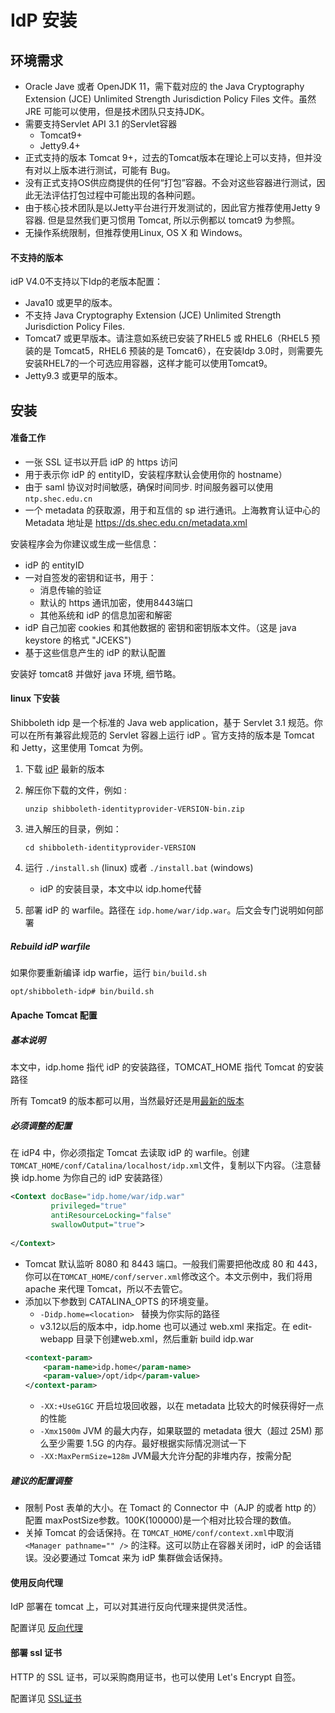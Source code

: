 # IdP 安装

## 环境需求

- Oracle Jave 或者 OpenJDK  11，需下载对应的 the Java Cryptography Extension (JCE) Unlimited Strength Jurisdiction Policy Files 文件。虽然 JRE 可能可以使用，但是技术团队只支持JDK。	
- 需要支持Servlet API 3.1 的Servlet容器
	- Tomcat9+
	- Jetty9.4+
- 正式支持的版本 Tomcat 9+，过去的Tomcat版本在理论上可以支持，但并没有对以上版本进行测试，可能有 Bug。
- 没有正式支持OS供应商提供的任何“打包”容器。不会对这些容器进行测试，因此无法评估打包过程中可能出现的各种问题。
- 由于核心技术团队是以Jetty平台进行开发测试的，因此官方推荐使用Jetty 9 容器. 但是显然我们更习惯用 Tomcat, 所以示例都以 tomcat9 为参照。
- 无操作系统限制，但推荐使用Linux, OS X 和 Windows。


#### 不支持的版本
idP V4.0不支持以下Idp的老版本配置：

- Java10 或更早的版本。
- 不支持 Java Cryptography Extension (JCE) Unlimited Strength Jurisdiction Policy Files.
- Tomcat7 或更早版本。请注意如系统已安装了RHEL5 或 RHEL6（RHEL5 预装的是 Tomcat5，RHEL6 预装的是 Tomcat6），在安装Idp 3.0时，则需要先安装RHEL7的一个可选应用容器，这样才能可以使用Tomcat9。
- Jetty9.3 或更早的版本。

## 安装

#### 准备工作
- 一张 SSL 证书以开启 idP 的 https 访问
- 用于表示你 idP 的 entityID，安装程序默认会使用你的 hostname）
- 由于 saml 协议对时间敏感，确保时间同步. 时间服务器可以使用 `ntp.shec.edu.cn`
- 一个 metadata 的获取源，用于和互信的 sp 进行通讯。上海教育认证中心的 Metadata 地址是 https://ds.shec.edu.cn/metadata.xml

安装程序会为你建议或生成一些信息：
- idP 的 entityID
- 一对自签发的密钥和证书，用于：
	- 消息传输的验证
	- 默认的 https 通讯加密，使用8443端口
	- 其他系统和 idP 的信息加密和解密
- idP 自己加密 cookies 和其他数据的 密钥和密钥版本文件。（这是 java keystore 的格式 "JCEKS")
- 基于这些信息产生的 idP 的默认配置

安装好 tomcat8 并做好 java 环境, 细节略。

#### linux 下安装

Shibboleth idp 是一个标准的 Java web application，基于 Servlet 3.1 规范。你可以在所有兼容此规范的 Servlet 容器上运行 idP 。官方支持的版本是 Tomcat 和 Jetty，这里使用 Tomcat 为例。

1. 下载 [idP](http://shibboleth.net/downloads/identity-provider/latest4) 最新的版本
2. 解压你下载的文件，例如 : 
	```
	unzip shibboleth-identityprovider-VERSION-bin.zip
	```
3. 进入解压的目录，例如：
	```
	cd shibboleth-identityprovider-VERSION
	```
4. 运行 ```./install.sh``` (linux) 或者 ```./install.bat``` (windows)
	
	- idP 的安装目录，本文中以 idp.home代替
5. 部署 idP 的 warfile。路径在  ```idp.home/war/idp.war```。后文会专门说明如何部署

##### Rebuild idP warfile
如果你要重新编译 idp warfie，运行 ```bin/build.sh``` 
```bash
opt/shibboleth-idp# bin/build.sh
```

#### Apache Tomcat 配置

##### 基本说明
本文中，idp.home 指代 idP 的安装路径，TOMCAT_HOME 指代 Tomcat 的安装路径

所有 Tomcat9 的版本都可以用，当然最好还是用[最新的版本](http://tomcat.apache.org/download-90.cgi)

##### 必须调整的配置

在 idP4 中，你必须指定 Tomcat 去读取 idP 的 warfile。创建 ```TOMCAT_HOME/conf/Catalina/localhost/idp.xml```文件，复制以下内容。（注意替换 idp.home 为你自己的 idP 安装路径）
```xml
<Context docBase="idp.home/war/idp.war"
         privileged="true"
         antiResourceLocking="false"
         swallowOutput="true">
 
</Context>
```
- Tomcat 默认监听 8080 和 8443 端口。一般我们需要把他改成 80 和 443，你可以在```TOMCAT_HOME/conf/server.xml```修改这个。本文示例中，我们将用 apache 来代理 Tomcat，所以不去管它。
- 添加以下参数到 CATALINA_OPTS 的环境变量。
	- ```-Didp.home=<location> ``` <location> 替换为你实际的路径
	- v3.12以后的版本中，idp.home 也可以通过 web.xml 来指定。在 edit-webapp 目录下创建web.xml，然后重新 build idp.war
	```xml		
	<context-param>
	    <param-name>idp.home</param-name>
	    <param-value>/opt/idp</param-value>
	</context-param>
	```
	-  ```-XX:+UseG1GC``` 开启垃圾回收器，以在 metadata 比较大的时候获得好一点的性能
	-  ```-Xmx1500m``` JVM 的最大内存，如果联盟的 metadata 很大（超过 25M) 那么至少需要 1.5G 的内存。最好根据实际情况测试一下
	-  ```-XX:MaxPermSize=128m``` JVM最大允许分配的非堆内存，按需分配


##### 建议的配置调整
- 限制 Post 表单的大小。在 Tomact 的 Connector 中（AJP 的或者 http 的）配置 maxPostSize参数。100K(100000)是一个相对比较合理的数值。
- 关掉 Tomcat 的会话保持。在 ```TOMCAT_HOME/conf/context.xml```中取消 ``` <Manager pathname="" /> ``` 的注释。这可以防止在容器关闭时，idP 的会话错误。没必要通过 Tomcat 来为 idP 集群做会话保持。 

#### 使用反向代理

IdP 部署在 tomcat 上，可以对其进行反向代理来提供灵活性。

配置详见 [反向代理](https://eac.cloud.sh.edu.cn/document/proxy/)

#### 部署 ssl 证书

HTTP 的 SSL 证书，可以采购商用证书，也可以使用 Let's Encrypt 自签。

配置详见 [SSL证书](https://eac.cloud.sh.edu.cn/document/lets_encrypt/)